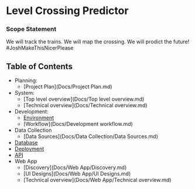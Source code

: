 # Level Crossing Predictor

### Scope Statement
We will track the trains. We will map the crossing. We will prodict the future!
\#JoshMakeThisNicerPlease

## Table of Contents
* Planning:
	* [Project Plan](Docs/Project Plan.md)
* System:
	* [Top level overview](Docs/Top level overview.md)
	* [Technical overview](Docs/Technical overview.md)
* Development:
	* [Environment](Docs/environment.md)
	* [Workflow](Docs/Development workflow.md)
* Data Collection
	* [Data Sources](Docs/Data Collection/Data Sources.md)
* [Database](Docs/Database/index.md)
* [Deployment](Docs/Deployment/index.md)
* [API](Docs/API/index.md)
* Web App
	* [Discovery](Docs/Web App/Discovery.md)
	* [UI Designs](Docs/Web App/UI Designs.md)
	* [Technical overview](Docs/Web App/Technical overview.md)